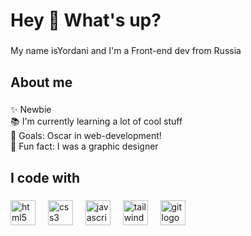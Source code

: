 <h1 align="left">Hey 👋 What's up?</h1>

###

<p align="left">My name isYordani and I'm a Front-end dev from Russia</p>

###

<h2 align="left">About me</h2>

###

<p align="left">✨ Newbie<br>📚 I'm currently learning a lot of cool stuff<br>🎯 Goals: Oscar in web-development!<br>🎲 Fun fact: I was a graphic designer</p>

###

<h2 align="left">I code with</h2>

###

<div align="left">
  <img src="https://cdn.jsdelivr.net/gh/devicons/devicon/icons/html5/html5-original.svg" height="40" alt="html5 logo"  />
  <img width="12" />
  <img src="https://cdn.jsdelivr.net/gh/devicons/devicon/icons/css3/css3-original.svg" height="40" alt="css3 logo"  />
  <img width="12" />
  <img src="https://cdn.jsdelivr.net/gh/devicons/devicon/icons/javascript/javascript-original.svg" height="40" alt="javascript logo"  />
  <img width="12" />
  <img src="https://skillicons.dev/icons?i=tailwind" height="40" alt="tailwindcss logo"  />
  <img width="12" />
  <img src="https://cdn.jsdelivr.net/gh/devicons/devicon/icons/git/git-original.svg" height="40" alt="git logo"  />
</div>

###
